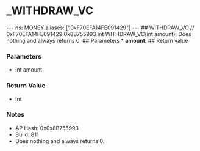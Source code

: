 # _WITHDRAW_VC

--- ns: MONEY aliases: ["0xF70EFA14FE091429"] --- ## WITHDRAW_VC  // 0xF70EFA14FE091429 0x8B755993 int WITHDRAW_VC(int amount);  Does nothing and always returns 0.  ## Parameters * **amount**:  ## Return value

### Parameters
* int amount

### Return Value
* int

### Notes
* AP Hash: 0x0x8B755993
* Build: 811
* Does nothing and always returns 0.

